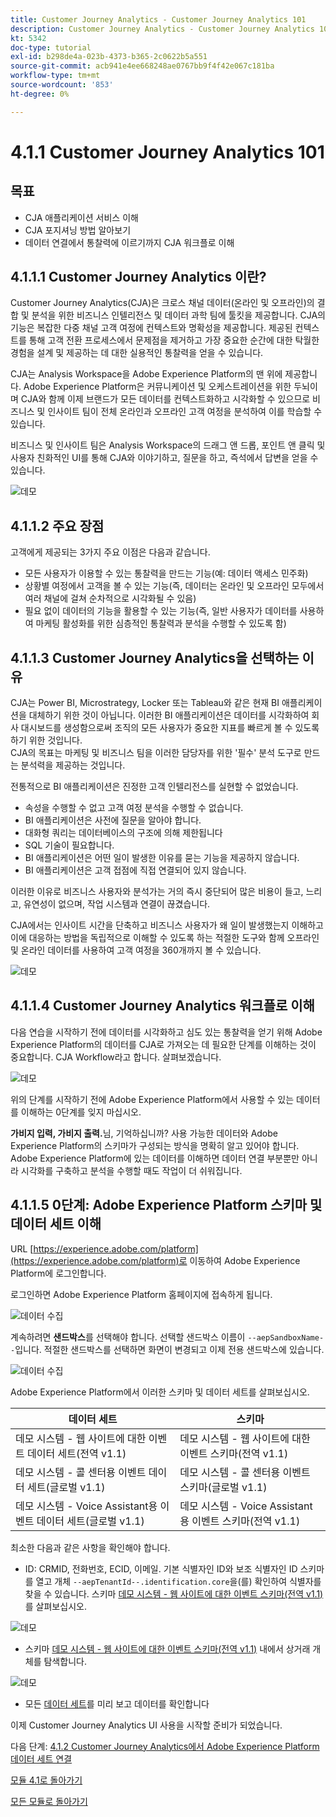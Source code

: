 ```yaml
---
title: Customer Journey Analytics - Customer Journey Analytics 101
description: Customer Journey Analytics - Customer Journey Analytics 101
kt: 5342
doc-type: tutorial
exl-id: b298de4a-023b-4373-b365-2c0622b5a551
source-git-commit: acb941e4ee668248ae0767bb9f4f42e067c181ba
workflow-type: tm+mt
source-wordcount: '853'
ht-degree: 0%

---
```


# 4.1.1 Customer Journey Analytics 101

## 목표

- CJA 애플리케이션 서비스 이해
- CJA 포지셔닝 방법 알아보기
- 데이터 연결에서 통찰력에 이르기까지 CJA 워크플로 이해

## 4.1.1.1 Customer Journey Analytics 이란?

Customer Journey Analytics(CJA)은 크로스 채널 데이터(온라인 및 오프라인)의 결합 및 분석을 위한 비즈니스 인텔리전스 및 데이터 과학 팀에 툴킷을 제공합니다. CJA의 기능은 복잡한 다중 채널 고객 여정에 컨텍스트와 명확성을 제공합니다. 제공된 컨텍스트를 통해 고객 전환 프로세스에서 문제점을 제거하고 가장 중요한 순간에 대한 탁월한 경험을 설계 및 제공하는 데 대한 실용적인 통찰력을 얻을 수 있습니다.

CJA는 Analysis Workspace을 Adobe Experience Platform의 맨 위에 제공합니다. Adobe Experience Platform은 커뮤니케이션 및 오케스트레이션을 위한 두뇌이며 CJA와 함께 이제 브랜드가 모든 데이터를 컨텍스트화하고 시각화할 수 있으므로 비즈니스 및 인사이트 팀이 전체 온라인과 오프라인 고객 여정을 분석하여 이를 학습할 수 있습니다.

비즈니스 및 인사이트 팀은 Analysis Workspace의 드래그 앤 드롭, 포인트 앤 클릭 및 사용자 친화적인 UI를 통해 CJA와 이야기하고, 질문을 하고, 즉석에서 답변을 얻을 수 있습니다.

![데모](./images/cja-adv-analysis1.png)

## 4.1.1.2 주요 장점

고객에게 제공되는 3가지 주요 이점은 다음과 같습니다.

- 모든 사용자가 이용할 수 있는 통찰력을 만드는 기능(예: 데이터 액세스 민주화)
- 상황별 여정에서 고객을 볼 수 있는 기능(즉, 데이터는 온라인 및 오프라인 모두에서 여러 채널에 걸쳐 순차적으로 시각화될 수 있음)
- 필요 없이 데이터의 기능을 활용할 수 있는 기능(즉, 일반 사용자가 데이터를 사용하여 마케팅 활성화를 위한 심층적인 통찰력과 분석을 수행할 수 있도록 함)

## 4.1.1.3 Customer Journey Analytics을 선택하는 이유

CJA는 Power BI, Microstrategy, Locker 또는 Tableau와 같은 현재 BI 애플리케이션을 대체하기 위한 것이 아닙니다. 이러한 BI 애플리케이션은 데이터를 시각화하여 회사 대시보드를 생성함으로써 조직의 모든 사용자가 중요한 지표를 빠르게 볼 수 있도록 하기 위한 것입니다.\
CJA의 목표는 마케팅 및 비즈니스 팀을 이러한 담당자를 위한 &#39;필수&#39; 분석 도구로 만드는 분석력을 제공하는 것입니다.

전통적으로 BI 애플리케이션은 진정한 고객 인텔리전스를 실현할 수 없었습니다.

- 속성을 수행할 수 없고 고객 여정 분석을 수행할 수 없습니다.
- BI 애플리케이션은 사전에 질문을 알아야 합니다.
- 대화형 쿼리는 데이터베이스의 구조에 의해 제한됩니다
- SQL 기술이 필요합니다.
- BI 애플리케이션은 어떤 일이 발생한 이유를 묻는 기능을 제공하지 않습니다.
- BI 애플리케이션은 고객 접점에 직접 연결되어 있지 않습니다.

이러한 이유로 비즈니스 사용자와 분석가는 거의 즉시 중단되어 많은 비용이 들고, 느리고, 유연성이 없으며, 작업 시스템과 연결이 끊겼습니다.

CJA에서는 인사이트 시간을 단축하고 비즈니스 사용자가 왜 일이 발생했는지 이해하고 이에 대응하는 방법을 독립적으로 이해할 수 있도록 하는 적절한 도구와 함께 오프라인 및 온라인 데이터를 사용하여 고객 여정을 360개까지 볼 수 있습니다.

![데모](./images/cja-use-case.png)

## 4.1.1.4 Customer Journey Analytics 워크플로 이해

다음 연습을 시작하기 전에 데이터를 시각화하고 심도 있는 통찰력을 얻기 위해 Adobe Experience Platform의 데이터를 CJA로 가져오는 데 필요한 단계를 이해하는 것이 중요합니다. CJA Workflow라고 합니다. 살펴보겠습니다.

![데모](./images/cja-work-flow.jpg)

위의 단계를 시작하기 전에 Adobe Experience Platform에서 사용할 수 있는 데이터를 이해하는 0단계를 잊지 마십시오.

**가비지 입력, 가비지 출력.**&#x200B;님, 기억하십니까? 사용 가능한 데이터와 Adobe Experience Platform의 스키마가 구성되는 방식을 명확히 알고 있어야 합니다. Adobe Experience Platform에 있는 데이터를 이해하면 데이터 연결 부분뿐만 아니라 시각화를 구축하고 분석을 수행할 때도 작업이 더 쉬워집니다.

## 4.1.1.5 0단계: Adobe Experience Platform 스키마 및 데이터 세트 이해

URL [https://experience.adobe.com/platform](https://experience.adobe.com/platform)로 이동하여 Adobe Experience Platform에 로그인합니다.

로그인하면 Adobe Experience Platform 홈페이지에 접속하게 됩니다.

![데이터 수집](./../../../modules/datacollection/module1.2/images/home.png)

계속하려면 **샌드박스**&#x200B;를 선택해야 합니다. 선택할 샌드박스 이름이 ``--aepSandboxName--``입니다. 적절한 샌드박스를 선택하면 화면이 변경되고 이제 전용 샌드박스에 있습니다.

![데이터 수집](./../../../modules/datacollection/module1.2/images/sb1.png)

Adobe Experience Platform에서 이러한 스키마 및 데이터 세트를 살펴보십시오.

| 데이터 세트 | 스키마 |
| ----------------- |-------------| 
| 데모 시스템 - 웹 사이트에 대한 이벤트 데이터 세트(전역 v1.1) | 데모 시스템 - 웹 사이트에 대한 이벤트 스키마(전역 v1.1) |
| 데모 시스템 - 콜 센터용 이벤트 데이터 세트(글로벌 v1.1) | 데모 시스템 - 콜 센터용 이벤트 스키마(글로벌 v1.1) |
| 데모 시스템 - Voice Assistant용 이벤트 데이터 세트(글로벌 v1.1) | 데모 시스템 - Voice Assistant용 이벤트 스키마(전역 v1.1) |

최소한 다음과 같은 사항을 확인해야 합니다.

- ID: CRMID, 전화번호, ECID, 이메일. 기본 식별자인 ID와 보조 식별자인 ID
스키마를 열고 개체 `--aepTenantId--.identification.core`을(를) 확인하여 식별자를 찾을 수 있습니다. 스키마 [데모 시스템 - 웹 사이트에 대한 이벤트 스키마(전역 v1.1)](https://experience.adobe.com/platform/schema)를 살펴보십시오.

![데모](./images/identity.png)

- 스키마 [데모 시스템 - 웹 사이트에 대한 이벤트 스키마(전역 v1.1)](https://experience.adobe.com/platform/schema) 내에서 상거래 개체를 탐색합니다.

![데모](./images/commerce.png)

- 모든 [데이터 세트](https://experience.adobe.com/platform/dataset/browse?limit=50&page=1&sortDescending=1&sortField=created)를 미리 보고 데이터를 확인합니다

이제 Customer Journey Analytics UI 사용을 시작할 준비가 되었습니다.

다음 단계: [4.1.2 Customer Journey Analytics에서 Adobe Experience Platform 데이터 세트 연결](./ex2.md)

[모듈 4.1로 돌아가기](./customer-journey-analytics-build-a-dashboard.md)

[모든 모듈로 돌아가기](../../../overview.md)
